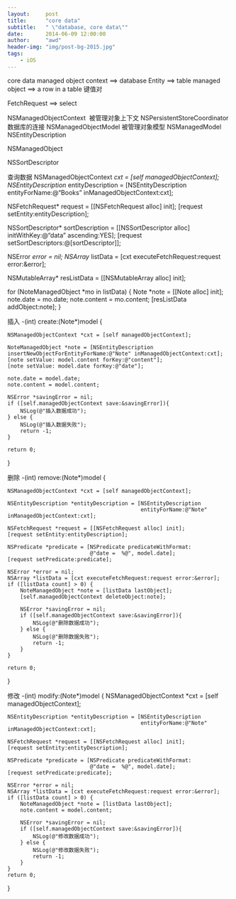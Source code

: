 ```yaml
---
layout:     post
title:      "core data"
subtitle:   " \"database, core data\""
date:       2014-06-09 12:00:00
author:     "awd"
header-img: "img/post-bg-2015.jpg"
tags:
    - iOS
---
```

core data
managed object context ==> database
Entity                                      ==> table
managed object                 ==> a row in a table   键值对


FetchRequest 		  ==> select

 

NSManagedObjectContext		 被管理对象上下文
NSPersistentStoreCoordinator	 数据库的连接
NSManagedObjectModel		 被管理对象模型
NSManagedModel			
NSEntityDescription


NSManagedObject

NSSortDescriptor

查询数据
NSManagedObjectContext *cxt = [self managedObjectContext];
NSEntityDescription* entityDescription = [NSEntityDescription entityForName:@“Books” inManagedObjectContext:cxt];

NSFetchRequest* request = [[NSFetchRequest alloc] init];
[request setEntity:entityDescription];

NSSortDescriptor* sortDescription = [[NSSortDescriptor alloc] initWithKey:@“data” ascending:YES];
[request setSortDescriptors:@[sortDescriptor]];

NSError *error = nil;
NSArray* listData = [cxt executeFetchRequest:request error:&error];

NSMutableArray* resListData = [[NSMutableArray alloc] init];

for (NoteManagedObject *mo in listData) {
        Note *note = [[Note alloc] init];
        note.date = mo.date;
        note.content = mo.content;
        [resListData addObject:note];
}



插入
-(int) create:(Note*)model
{
    
    NSManagedObjectContext *cxt = [self managedObjectContext];
    
    NoteManagedObject *note = [NSEntityDescription insertNewObjectForEntityForName:@"Note" inManagedObjectContext:cxt];
    [note setValue: model.content forKey:@"content"];
    [note setValue: model.date forKey:@"date"];
    
    note.date = model.date;
    note.content = model.content;
    
    NSError *savingError = nil;
    if ([self.managedObjectContext save:&savingError]){
        NSLog(@"插入数据成功");
    } else {
        NSLog(@"插入数据失败");
        return -1;
    }
    
    return 0;
}

删除
-(int) remove:(Note*)model
{
    
    NSManagedObjectContext *cxt = [self managedObjectContext];
    
    NSEntityDescription *entityDescription = [NSEntityDescription
                                              entityForName:@"Note" inManagedObjectContext:cxt];
    
    NSFetchRequest *request = [[NSFetchRequest alloc] init];
    [request setEntity:entityDescription];
    
    NSPredicate *predicate = [NSPredicate predicateWithFormat:
                              @"date =  %@", model.date];
    [request setPredicate:predicate];
    
    NSError *error = nil;
    NSArray *listData = [cxt executeFetchRequest:request error:&error];
    if ([listData count] > 0) {
        NoteManagedObject *note = [listData lastObject];
        [self.managedObjectContext deleteObject:note];
        
        NSError *savingError = nil;
        if ([self.managedObjectContext save:&savingError]){
            NSLog(@"删除数据成功");
        } else {
            NSLog(@"删除数据失败");
            return -1;
        }
    }
    
    return 0;
}


修改
-(int) modify:(Note*)model
{
    NSManagedObjectContext *cxt = [self managedObjectContext];
    
    NSEntityDescription *entityDescription = [NSEntityDescription
                                              entityForName:@"Note" inManagedObjectContext:cxt];
    
    NSFetchRequest *request = [[NSFetchRequest alloc] init];
    [request setEntity:entityDescription];
    
    NSPredicate *predicate = [NSPredicate predicateWithFormat:
                              @"date =  %@", model.date];
    [request setPredicate:predicate];
    
    NSError *error = nil;
    NSArray *listData = [cxt executeFetchRequest:request error:&error];
    if ([listData count] > 0) {
        NoteManagedObject *note = [listData lastObject];
        note.content = model.content;
        
        NSError *savingError = nil;
        if ([self.managedObjectContext save:&savingError]){
            NSLog(@"修改数据成功");
        } else {
            NSLog(@"修改数据失败");
            return -1;
        }
    }
    return 0;
}